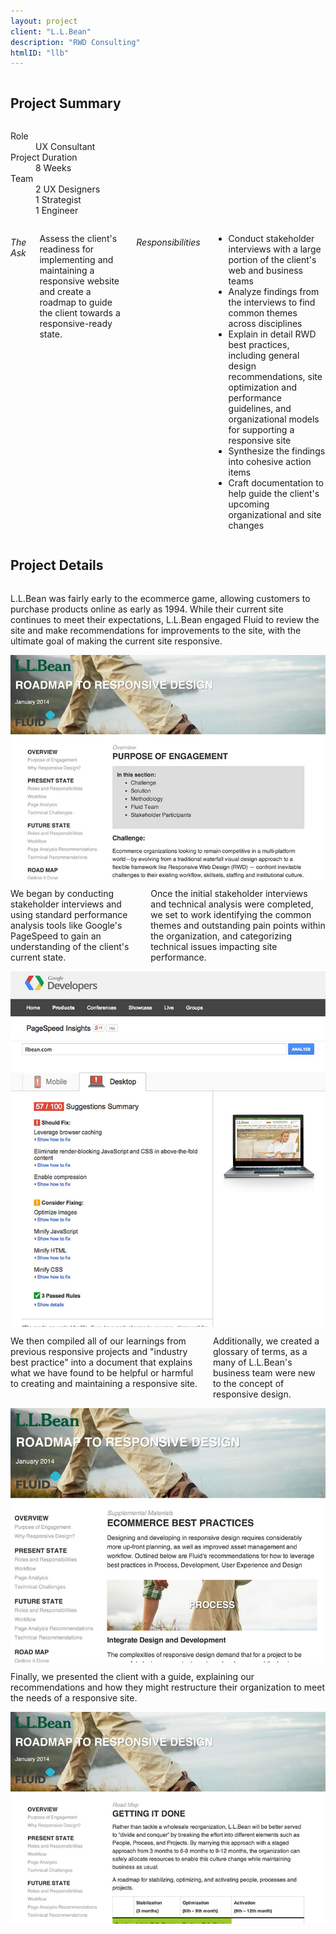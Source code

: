 ```yaml
---
layout: project
client: "L.L.Bean"
description: "RWD Consulting"
htmlID: "llb"
---
```


<div class="row">
	<div class="small-12 columns">
		<h2>Project Summary</h2>
	</div>
	<div class="small-12 medium-4 large-4 columns">
		<dl>
			<dt>Role</dt>
			<dd>UX Consultant</dd>
			<dt>Project Duration</dt>
			<dd>8 Weeks</dd>
			<dt>Team</dt>
			<dd>
				2 UX Designers<br />
				1 Strategist<br />
				1 Engineer
			</dd>
		</dl>
	</div>
	<div class="small-12 medium-8 large-8 columns lede">
		<h6>The Ask</h6>
		<p>
			Assess the client's readiness for implementing and maintaining a responsive website and create a roadmap to guide the client towards a responsive-ready state.
		</p>
		<h6>Responsibilities</h6>
		<ul>
			<li>Conduct stakeholder interviews with a large portion of the client's web and business teams</li>
			<li>Analyze findings from the interviews to find common themes across disciplines</li>
			<li>Explain in detail RWD best practices, including general design recommendations, site optimization and performance guidelines, and organizational models for supporting a responsive site</li>
			<li>Synthesize the findings into cohesive action items</li>
			<li>Craft documentation to help guide the client's upcoming organizational and site changes</li>
		</ul>
	</div>
</div>
<div class="row">
	<div class="small-12 columns">
		<h2>Project Details</h2>
	</div>
	<div class="small-12 medium-5 large-4 columns">
		<p>
			L.L.Bean was fairly early to the ecommerce game, allowing customers to purchase products online as early as 1994. While their current site continues to meet their expectations, L.L.Bean engaged Fluid to review the site and make recommendations for improvements to the site, with the ultimate goal of making the current site responsive.
		</p>
	</div>
	<div class="small-12 medium-7 large-8 columns">
		 <img src="/img/llb-purpose-of-engagement.jpg" />
	</div>
</div>
<div class="row">
	<div class="small-12 medium-5 large-4 columns">
		<p>
			We began by conducting stakeholder interviews and using standard performance analysis tools like Google's PageSpeed to gain an understanding of the client's current state.
		</p>
		<p>
			Once the initial stakeholder interviews and technical analysis were completed, we set to work identifying the common themes and outstanding pain points within the organization, and categorizing technical issues impacting site performance.
		</p>
	</div>
	<div class="small-12 medium-7 large-8 columns">
		 <img src="/img/llb-page-speed.jpg" />
	</div>
</div>
<div class="row">
	<div class="small-12 medium-5 large-4 columns">
		<p>
			We then compiled all of our learnings from previous responsive projects and "industry best practice" into a document that explains what we have found to be helpful or harmful to creating and maintaining a responsive site.
		</p>
		<p>
			Additionally, we created a glossary of terms, as a many of L.L.Bean's business team were new to the concept of responsive design.
		</p>
	</div>
	<div class="small-12 medium-7 large-8 columns">
		 <img src="/img/llb-best-practices.jpg" />
	</div>
</div>
<div class="row">
	<div class="small-12 medium-5 large-4 columns">
		<p>
			Finally, we presented the client with a guide, explaining our recommendations and how they might restructure their organization to meet the needs of a responsive site.
		</p>
	</div>
	<div class="small-12 medium-7 large-8 columns">
		 <img src="/img/llb-roadmap.jpg" />
	</div>
</div>
